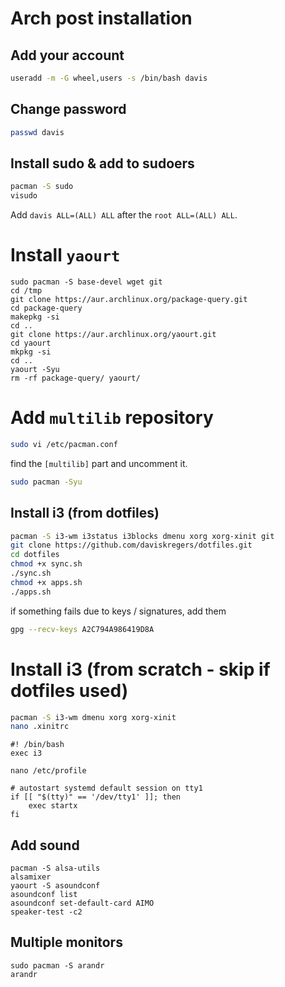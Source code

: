 # Arch post installation

## Add your account

```bash
useradd -m -G wheel,users -s /bin/bash davis
```

## Change password

```bash
passwd davis
```

## Install sudo & add to sudoers

```bash
pacman -S sudo
visudo
```

Add `davis ALL=(ALL) ALL` after the `root ALL=(ALL) ALL`.


# Install `yaourt`

```
sudo pacman -S base-devel wget git
cd /tmp
git clone https://aur.archlinux.org/package-query.git
cd package-query
makepkg -si
cd ..
git clone https://aur.archlinux.org/yaourt.git
cd yaourt
mkpkg -si
cd ..
yaourt -Syu
rm -rf package-query/ yaourt/
```

# Add `multilib` repository

```bash
sudo vi /etc/pacman.conf
```

find the `[multilib]` part and uncomment it.

```bash
sudo pacman -Syu
```

## Install i3 (from dotfiles)

```bash
pacman -S i3-wm i3status i3blocks dmenu xorg xorg-xinit git
git clone https://github.com/daviskregers/dotfiles.git
cd dotfiles
chmod +x sync.sh
./sync.sh
chmod +x apps.sh
./apps.sh
```

if something fails due to keys / signatures, add them

```bash
gpg --recv-keys A2C794A986419D8A
```

# Install i3 (from scratch - skip if dotfiles used)

```bash
pacman -S i3-wm dmenu xorg xorg-xinit
nano .xinitrc
```

```
#! /bin/bash
exec i3
```

```
nano /etc/profile
```

```
# autostart systemd default session on tty1
if [[ "$(tty)" == '/dev/tty1' ]]; then
	exec startx
fi
```

## Add sound

```
pacman -S alsa-utils
alsamixer
yaourt -S asoundconf
asoundconf list
asoundconf set-default-card AIMO
speaker-test -c2
```

## Multiple monitors

```
sudo pacman -S arandr
arandr
```


